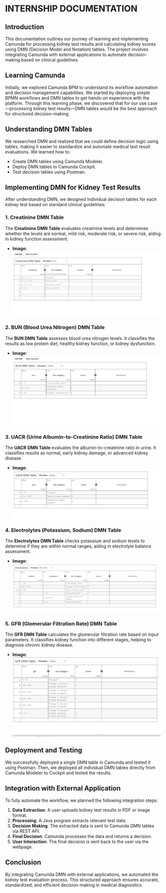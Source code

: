 # INTERNSHIP DOCUMENTATION


## Introduction
This documentation outlines our journey of learning and implementing Camunda for processing kidney test results and calculating kidney scores using DMN (Decision Model and Notation) tables. The project involves integrating Camunda with external applications to automate decision-making based on clinical guidelines.

## Learning Camunda
Initially, we explored Camunda BPM to understand its workflow automation and decision management capabilities. We started by deploying simple BPMN workflows and DMN tables to get hands-on experience with the platform. Through this learning phase, we discovered that for our use case—processing kidney test results—DMN tables would be the best approach for structured decision-making.

## Understanding DMN Tables
We researched DMN and realized that we could define decision logic using tables, making it easier to standardize and automate medical test result evaluations. We learned how to:
- Create DMN tables using Camunda Modeler.
- Deploy DMN tables to Camunda Cockpit.
- Test decision tables using Postman.

## Implementing DMN for Kidney Test Results
After understanding DMN, we designed individual decision tables for each kidney test based on standard clinical guidelines:

### 1. Creatinine DMN Table
The **Creatinine DMN Table** evaluates creatinine levels and determines whether the levels are normal, mild risk, moderate risk, or severe risk, aiding in kidney function assessment.
- **Image:** ![Creatinine DMN Table](createnine.png)

### 2. BUN (Blood Urea Nitrogen) DMN Table
The **BUN DMN Table** assesses blood urea nitrogen levels. It classifies the results as low protein diet, healthy kidney function, or kidney dysfunction.
- **Image:** ![BUN DMN Table](bun.png)

### 3. UACR (Urine Albumin-to-Creatinine Ratio) DMN Table
The **UACR DMN Table** evaluates the albumin-to-creatinine ratio in urine. It classifies results as normal, early kidney damage, or advanced kidney disease.
- **Image:** ![UACR DMN Table](uacr.png)

### 4. Electrolytes (Potassium, Sodium) DMN Table
The **Electrolytes DMN Table** checks potassium and sodium levels to determine if they are within normal ranges, aiding in electrolyte balance assessment.
- **Image:** ![Electrolytes DMN Table](electrolytes.png)

### 5. GFR (Glomerular Filtration Rate) DMN Table
The **GFR DMN Table** calculates the glomerular filtration rate based on input parameters. It classifies kidney function into different stages, helping to diagnose chronic kidney disease.
- **Image:** ![GFR DMN Table](gfr.png)

## Deployment and Testing
We successfully deployed a single DMN table in Camunda and tested it using Postman. Then, we deployed all individual DMN tables directly from Camunda Modeler to Cockpit and tested the results.

## Integration with External Application
To fully automate the workflow, we planned the following integration steps:
1. **Data Extraction**: A user uploads kidney test results in PDF or image format.
2. **Processing**: A Java program extracts relevant test data.
3. **Decision Making**: The extracted data is sent to Camunda DMN tables via REST API.
4. **Final Decision**: Camunda processes the data and returns a decision.
5. **User Interaction**: The final decision is sent back to the user via the webpage.

## Conclusion
By integrating Camunda DMN with external applications, we automated the kidney test evaluation process. This structured approach ensures accurate, standardized, and efficient decision-making in medical diagnostics.

